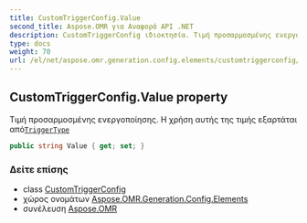 ```yaml
---
title: CustomTriggerConfig.Value
second_title: Aspose.OMR για Αναφορά API .NET
description: CustomTriggerConfig ιδιοκτησία. Τιμή προσαρμοσμένης ενεργοποίησης. Η χρήση αυτής της τιμής εξαρτάται απόTriggerType
type: docs
weight: 70
url: /el/net/aspose.omr.generation.config.elements/customtriggerconfig/value/
---
```

## CustomTriggerConfig.Value property

Τιμή προσαρμοσμένης ενεργοποίησης. Η χρήση αυτής της τιμής εξαρτάται από[`TriggerType`](../triggertype/)

```csharp
public string Value { get; set; }
```

### Δείτε επίσης

* class [CustomTriggerConfig](../)
* χώρος ονομάτων [Aspose.OMR.Generation.Config.Elements](../../customtriggerconfig/)
* συνέλευση [Aspose.OMR](../../../)



